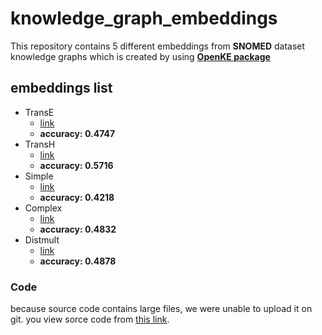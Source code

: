 # knowledge_graph_embeddings
This repository contains 5 different embeddings from **SNOMED** dataset knowledge graphs which is created by using [**OpenKE package**](https://github.com/thunlp/OpenKE)
## embeddings list
- TransE
  - [link](https://drive.google.com/file/d/1-48DE0eKsx-b2Mx7R1jDy9yk9T0czmvs/view?usp=sharing)
  - **accuracy: 0.4747**
- TransH
  - [link](https://drive.google.com/file/d/1nnFzljGufxI6sSE-Rd0oqNKpRFw7JGXY/view?usp=sharing)
  - **accuracy: 0.5716**
- Simple
  - [link](https://drive.google.com/file/d/1JqyxlflGSow_jZ2fnAlzX2RNZ0oPDszf/view?usp=sharing)
  - **accuracy: 0.4218**
- Complex
  - [link](https://drive.google.com/file/d/1Nh3wmrzwU7zENg3Jes1JBMB5wFxta0ES/view?usp=sharing)
  - **accuracy: 0.4832**
- Distmult 
  - [link](https://drive.google.com/file/d/1tZag1fcPHT8phWpav9XxfkFY40g1K-xt/view?usp=sharing)
  - **accuracy: 0.4878**
### Code
because source code contains large files, we were unable to upload it on git. you view sorce code from [this link](https://drive.google.com/drive/folders/1KmccoJM6I3MSfbS46MiCFWKOoVh6z7wB?usp=sharing).
